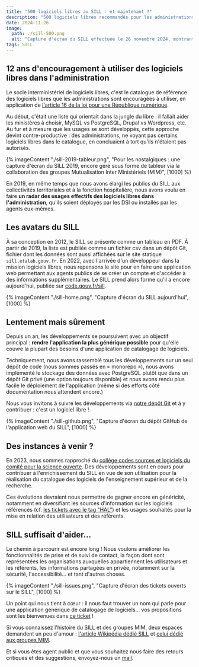 ```yaml
---
title: "500 logiciels libres au SILL : et maintenant ?"
description: "500 logiciels libres recommandés pour les administrations : quelles suites pour le SILL ?"
date: 2024-11-26
image:
  path: ./sill-500.png
  alt: "Capture d'écran du SILL effectuée le 26 novembre 2024, montrant 500 logiciels libres référencés, 1891 utilisateurs inscrits, 660 référents et 195 organismes représentés."
tags: SILL
---
```


## 12 ans d'encouragement à utiliser des logiciels libres dans l'administration

Le socle interministériel de logiciels libres, c'est le catalogue de référence des logiciels libres que les administrations sont encouragées à utiliser, en application de [l'article 16 de la loi pour une République numérique](https://www.legifrance.gouv.fr/jorf/article_jo/JORFARTI000033203039).

Au début, c'était une liste qui orientait dans la jungle du libre : il fallait aider les ministères à choisir, MySQL vs PostgreSQL, Drupal vs Wordpress, etc. Au fur et à mesure que les usages se sont développés, cette approche devint contre-productive : des administrations, ne voyant pas certains logiciels libres dans le catalogue, en concluaient à tort qu'ils n'étaient pas autorisés.  

{% imageContent "./sill-2019-tableur.png", "Pour les nostalgiques : une capture d'écran du SILL 2019, encore géré sous forme de tableur via la collaboration des groupes Mutualisation Inter Ministériels (MIM)", [1000] %}

En 2019, en même temps que nous avons élargi les publics du SILL aux collectivités territoriales et à la fonction hospitalière, nous avons voulu en faire **un radar des usages effectifs des logiciels libres dans l'administration**, qu'ils soient déployés par les DSI ou installés par les agents eux-mêmes.

## Les avatars du SILL

À sa conception en 2012, le SILL se présente comme un tableau en PDF. À partir de 2019, la liste est publiée comme un fichier csv dans un dépôt Git, fichier dont les données sont aussi affichées sur le site statique `sill.etalab.gouv.fr`. En 2022, avec l'arrivée d'un développeur dans la mission logiciels libres, nous repensons le site pour en faire une application web permettant aux agents publics de se créer un compte et d'accéder à des informations supplémentaires. Le SILL prend alors forme qu'il a encore aujourd'hui, publiée sur [code.gouv.fr/sill](https://code.gouv.fr/sill).

{% imageContent "./sill-home.png", "Capture d'écran du SILL aujourd'hui", [1000] %}

## Lentement mais sûrement

Depuis un an, les développements se poursuivent avec un objectif principal : **rendre l'application la plus générique possible** pour qu'elle couvre la plupart des besoins d'une application de catalogage de logiciels.

Techniquement, nous avons rassemblé tous les développements sur un seul dépôt de code (nous sommes passés en « monorepo »), nous avons implémenté le stockage des données avec PostgreSQL plutôt que dans un dépôt Git privé (une option toujours disponible) et nous avons rendu plus facile le déploiement de l'application (même si des efforts côté documentation nous attendent encore.)
  
Nous vous invitons à suivre les développements via [notre dépôt Git](https://github.com/codegouvfr/sill) et à y contribuer : c'est un logiciel libre !
  
{% imageContent "./sill-github.png", "Capture d'écran du dépôt GitHub de l'application web du SILL", [1000] %}

## Des instances à venir ?

En 2023, nous sommes rapproché du [collège codes sources et logiciels du comité pour la science ouverte](https://www.ouvrirlascience.fr/college-codes-sources-et-logiciels/). Des développements sont en cours pour contribuer à l'enrichissement du SILL en vue de son utilisation pour la réalisation du catalogue des logiciels de l'enseignement supérieur et de la recherche.

Ces évolutions devraient nous permettre de gagner encore en généricité, notamment en diversifiant les sources d'information sur les logiciels référencés (cf. [les tickets avec le tag "HAL"](https://github.com/codegouvfr/sill/issues?q=is%3Aissue+is%3Aopen+label%3AHAL)) et les usages souhaités pour la mise en relation des utilisateurs et des référents.

## SILL suffisait d'aider...

Le chemin à parcourir est encore long ! Nous voulons améliorer les fonctionnalités de prise et de suivi de contact, la façon dont sont représentées les organisations auxquelles appartiennent les utilisateurs et les référents, les informations partagées en privée, notamment sur la sécurité, l'accessibilité... et tant d'autres choses.

{% imageContent "./sill-issues.png", "Capture d'écran des tickets ouverts sur le SILL", [1000] %}

Un point qui nous tient à cœur : il nous faut trouver un nom qui parle pour une application générique de catalogage de logiciels... vos propositions sont les bienvenues dans [ce ticket](https://github.com/codegouvfr/sill/issues/189) !

Si vous connaissez l'histoire du SILL et des groupes MIM, deux espaces demandent un peu d'amour : [l'article Wikipédia dédié SILL](https://fr.wikipedia.org/wiki/Socle_interminist%C3%A9riel_de_logiciels_libres) et [celui dédié aux groupes MIM](https://fr.wikipedia.org/wiki/Mutualisation_interminist%C3%A9rielle_pour_un_environnement_de_travail_ouvert).

Et si vous êtes agent public et que vous souhaitez nous faire des retours critiques et des suggestions, envoyez-nous un [mail](mailto:sill@code.gouv.fr).
